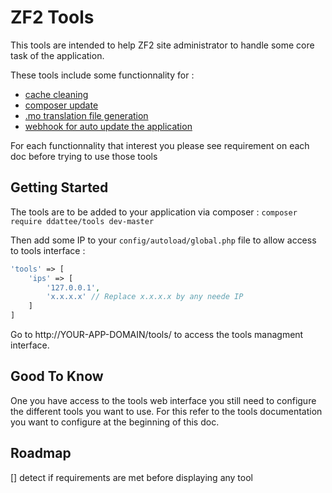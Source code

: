 ZF2 Tools
=========

This tools are intended to help ZF2 site administrator to handle some core task of the application.

These tools include some functionnality for :

- [cache cleaning](doc/cache.md)
- [composer update](doc/composer.md)
- [.mo translation file generation](doc/translation.md)
- [webhook for auto update the application](doc/webhook.md)

For each functionnality that interest you please see requirement on each doc before trying to use those tools

Getting Started
---------------

The tools are to be added to your application via composer :
`composer require ddattee/tools dev-master`

Then add some IP to your `config/autoload/global.php` file to allow access to tools interface :
```php
'tools' => [
    'ips' => [
        '127.0.0.1', 
        'x.x.x.x' // Replace x.x.x.x by any neede IP
    ]
]
```

Go to http://YOUR-APP-DOMAIN/tools/ to access the tools managment interface.

Good To Know
------------

One you have access to the tools web interface you still need to configure the different tools you want to use.
For this refer to the tools documentation you want to configure at the beginning of this doc.

Roadmap
-------

[] detect if requirements are met before displaying any tool
